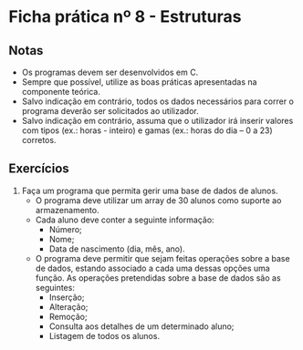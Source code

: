 
# Ficha prática nº 8 - Estruturas

## Notas
* Os programas devem ser desenvolvidos em C.
* Sempre que possível, utilize as boas práticas apresentadas na componente teórica.
* Salvo indicação em contrário, todos os dados necessários para correr o programa deverão ser solicitados ao utilizador.
* Salvo indicação em contrário, assuma que o utilizador irá inserir valores com tipos (ex.: horas - inteiro) e gamas (ex.: horas do dia – 0 a 23) corretos.

## Exercícios

1.	Faça um programa que permita gerir uma base de dados de alunos. 
    * O programa deve utilizar um array de 30 alunos como suporte ao armazenamento. 
    * Cada aluno deve conter a seguinte informação: 
        * Número;
        * Nome; 
        * Data de nascimento (dia, mês, ano). 
    * O programa deve permitir que sejam feitas operações sobre a base de dados, estando associado a cada uma dessas opções uma função. As operações pretendidas sobre a base de dados são as seguintes: 
        * Inserção;
        * Alteração;
        * Remoção;
        * Consulta aos detalhes de um determinado aluno;
        * Listagem de todos os alunos. 

